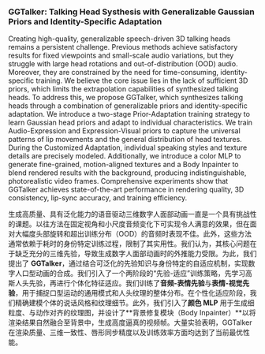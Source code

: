### GGTalker: Talking Head Systhesis with Generalizable Gaussian Priors and Identity-Specific Adaptation

Creating high-quality, generalizable speech-driven 3D talking heads remains a persistent challenge. Previous methods achieve satisfactory results for fixed viewpoints and small-scale audio variations, but they struggle with large head rotations and out-of-distribution (OOD) audio. Moreover, they are constrained by the need for time-consuming, identity-specific training. We believe the core issue lies in the lack of sufficient 3D priors, which limits the extrapolation capabilities of synthesized talking heads. To address this, we propose GGTalker, which synthesizes talking heads through a combination of generalizable priors and identity-specific adaptation. We introduce a two-stage Prior-Adaptation training strategy to learn Gaussian head priors and adapt to individual characteristics. We train Audio-Expression and Expression-Visual priors to capture the universal patterns of lip movements and the general distribution of head textures. During the Customized Adaptation, individual speaking styles and texture details are precisely modeled. Additionally, we introduce a color MLP to generate fine-grained, motion-aligned textures and a Body Inpainter to blend rendered results with the background, producing indistinguishable, photorealistic video frames. Comprehensive experiments show that GGTalker achieves state-of-the-art performance in rendering quality, 3D consistency, lip-sync accuracy, and training efficiency.

生成高质量、具有泛化能力的语音驱动三维数字人面部动画一直是一个具有挑战性的课题。以往方法在固定视角和小尺度音频变化下可实现令人满意的效果，但在面对大幅度头部旋转和超出训练分布（OOD）的音频时表现不佳。此外，这些方法通常依赖于耗时的身份特定训练过程，限制了其实用性。我们认为，其核心问题在于缺乏充分的三维先验，导致生成数字人面部动画时的外推能力受限。为此，我们提出了 **GGTalker**，通过结合可泛化的先验知识与身份特定的自适应机制，实现数字人口型动画的合成。我们引入了一个两阶段的“先验-适应”训练策略，先学习高斯人头先验，再进行个体化特征适应。我们训练了**音频-表情先验**与**表情-视觉先验**，用于捕捉口型运动的通用模式和人头纹理的整体分布。在个性化适应阶段，我们精确建模个体的说话风格和纹理细节。此外，我们引入了**颜色 MLP** 用于生成细粒度、与动作对齐的纹理图，并设计了**背景修复模块（Body Inpainter）**以将渲染结果自然融合至背景中，生成高度逼真的视频帧。大量实验表明，GGTalker 在渲染质量、三维一致性、唇形同步精度以及训练效率方面均达到了当前最优性能。
